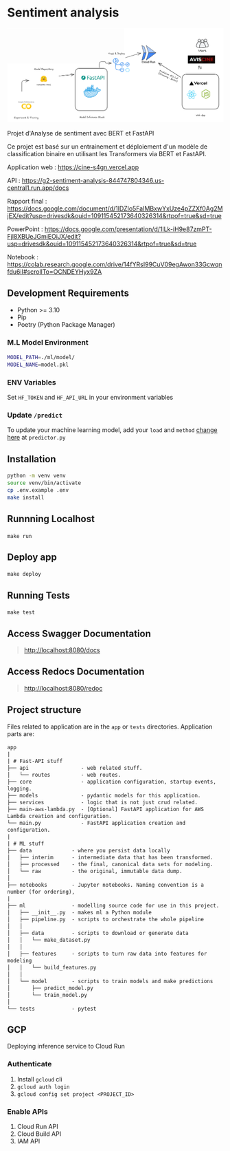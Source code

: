 # Sentiment analysis

![aviscine.png](aviscine.png)

Projet d'Analyse de sentiment avec BERT et FastAPI 

Ce projet est basé sur un entrainement et déploiement d'un modèle de classification binaire en utilisant les Transformers via BERT  et FastAPI.

Application  web : https://cine-s4gn.vercel.app

API : https://g2-sentiment-analysis-844747804346.us-central1.run.app/docs

Rapport final : https://docs.google.com/document/d/1lDZlo5FaIMBxwYxUze4pZZXf0Ag2MjEX/edit?usp=drivesdk&ouid=109115452173640326314&rtpof=true&sd=true

PowerPoint : https://docs.google.com/presentation/d/1lLk-iH9e87zmPT-Fjl8XBUeJGmiEOiJX/edit?usp=drivesdk&ouid=109115452173640326314&rtpof=true&sd=true


Notebook : https://colab.research.google.com/drive/14fYRsI99CuV09egAwon33Gcwqnfdu6iI#scrollTo=OCNDEYHyx9ZA
## Development Requirements

- Python >= 3.10
- Pip
- Poetry (Python Package Manager)

### M.L Model Environment

```sh
MODEL_PATH=./ml/model/
MODEL_NAME=model.pkl
```
### ENV Variables

Set `HF_TOKEN` and `HF_API_URL` in your environment variables



### Update `/predict`

To update your machine learning model, add your `load` and `method` [change here](app/api/routes/predictor.py#L19) at `predictor.py`

## Installation

```sh
python -m venv venv
source venv/bin/activate
cp .env.example .env
make install
```

## Runnning Localhost

`make run`

## Deploy app

`make deploy`

## Running Tests

`make test`

## Access Swagger Documentation

> <http://localhost:8080/docs>

## Access Redocs Documentation

> <http://localhost:8080/redoc>

## Project structure

Files related to application are in the `app` or `tests` directories.
Application parts are:

    app
    |
    | # Fast-API stuff
    ├── api                 - web related stuff.
    │   └── routes          - web routes.
    ├── core                - application configuration, startup events, logging.
    ├── models              - pydantic models for this application.
    ├── services            - logic that is not just crud related.
    ├── main-aws-lambda.py  - [Optional] FastAPI application for AWS Lambda creation and configuration.
    └── main.py             - FastAPI application creation and configuration.
    |
    | # ML stuff
    ├── data             - where you persist data locally
    │   ├── interim      - intermediate data that has been transformed.
    │   ├── processed    - the final, canonical data sets for modeling.
    │   └── raw          - the original, immutable data dump.
    │
    ├── notebooks        - Jupyter notebooks. Naming convention is a number (for ordering),
    |
    ├── ml               - modelling source code for use in this project.
    │   ├── __init__.py  - makes ml a Python module
    │   ├── pipeline.py  - scripts to orchestrate the whole pipeline
    │   │
    │   ├── data         - scripts to download or generate data
    │   │   └── make_dataset.py
    │   │
    │   ├── features     - scripts to turn raw data into features for modeling
    │   │   └── build_features.py
    │   │
    │   └── model        - scripts to train models and make predictions
    │       ├── predict_model.py
    │       └── train_model.py
    │
    └── tests            - pytest

## GCP

Deploying inference service to Cloud Run

### Authenticate

1. Install `gcloud` cli
2. `gcloud auth login`
3. `gcloud config set project <PROJECT_ID>`

### Enable APIs

1. Cloud Run API
2. Cloud Build API
3. IAM API

